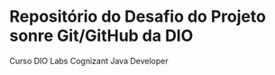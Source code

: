 # Repositório do Desafio do Projeto sonre Git/GitHub da DIO
Curso DIO Labs Cognizant Java Developer
